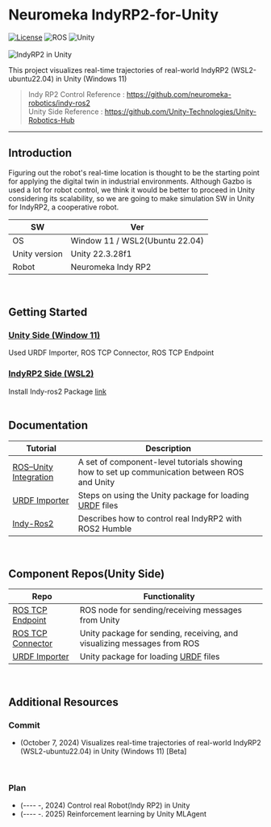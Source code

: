 # Neuromeka IndyRP2-for-Unity

[![License](https://img.shields.io/badge/license-Apache--2.0-green.svg)](LICENSE.md)
![ROS](https://img.shields.io/badge/ros2-humble-brightgreen)
![Unity](https://img.shields.io/badge/unity-2020.2+-brightgreen)
<br/>
<br/>
![IndyRP2 in Unity](https://github.com/user-attachments/assets/70268b65-3850-4238-981f-52c98a251c70)
<br/>

This project visualizes real-time trajectories of real-world IndyRP2 (WSL2-ubuntu22.04) in Unity (Windows 11)

> Indy RP2 Control Reference : https://github.com/neuromeka-robotics/indy-ros2 <br/>
> Unity Side Reference : https://github.com/Unity-Technologies/Unity-Robotics-Hub

---

## Introduction
Figuring out the robot's real-time location is thought to be the starting point for applying the digital twin in industrial environments. Although Gazbo is used a lot for robot control, we think it would be better to proceed in Unity considering its scalability, so we are going to make simulation SW in Unity for IndyRP2, a cooperative robot.

| SW | Ver |
|---|---|
| OS | Window 11 / WSL2(Ubuntu 22.04) |
| Unity version | Unity 22.3.28f1 |
| Robot | Neuromeka Indy RP2 |
<br/>

## Getting Started
### [Unity Side (Window 11)](https://github.com/GoRoti-KR/IndyRP2-for-Unity/blob/main/0_Unity%20Setting%20(Window%2011).md)
Used URDF Importer, ROS TCP Connector, ROS TCP Endpoint
<br/>

### [IndyRP2 Side (WSL2)](https://github.com/GoRoti-KR/IndyRP2-for-Unity/blob/main/1_IndyRP2%20Setting%20(WSL2-ROS2%20Humble))
Install Indy-ros2 Package [link](https://github.com/neuromeka-robotics/indy-ros2/blob/humble-indyDCP3/README.md)
<br/>
<br/>


## Documentation

| Tutorial | Description |
|---|---|
| [ROS–Unity Integration](tutorials/ros_unity_integration/README.md) | A set of component-level tutorials showing how to set up communication between ROS and Unity |
| [URDF Importer](tutorials/urdf_importer/urdf_tutorial.md) | Steps on using the Unity package for loading [URDF](http://wiki.ros.org/urdf) files |
| [Indy-Ros2](https://github.com/neuromeka-robotics/indy-ros2/blob/humble-indyDCP3/README.md) | Describes how to control real IndyRP2 with ROS2 Humble |
<br/>

## Component Repos(Unity Side)

| Repo | Functionality |
|---|---|
| [ROS TCP Endpoint](https://github.com/Unity-Technologies/ROS-TCP-Endpoint) | ROS node for sending/receiving messages from Unity |
| [ROS TCP Connector](https://github.com/Unity-Technologies/ROS-TCP-Connector) | Unity package for sending, receiving, and visualizing messages from ROS |
| [URDF Importer](https://github.com/Unity-Technologies/URDF-Importer) | Unity package for loading [URDF](http://wiki.ros.org/urdf) files |
<br/>

## Additional Resources

### Commit
- (October 7, 2024) Visualizes real-time trajectories of real-world IndyRP2 (WSL2-ubuntu22.04) in Unity (Windows 11) [Beta]
<br/>

### Plan
- (---- -, 2024) Control real Robot(Indy RP2) in Unity
- (---- -. 2025) Reinforcement learning by Unity MLAgent
